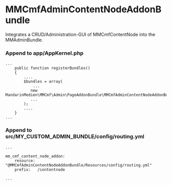# MMCmfAdminContentNodeAddonBundle
Integrates a CRUD/Administration-GUI of MMCmfContentNode into the MMAdminBundle.

### Append to app/AppKernel.php

```
...
    public function registerBundles()
    {
        ....
        $bundles = array(
            ...
           new MandarinMedien\MMCmf\Admin\PageAddonBundle\MMCmfAdminContentNodeAddonBundle(),
           ...
        );
        ....
    }
...
```

### Append to src/MY_CUSTOM_ADMIN_BUNDLE/config/routing.yml

```
...

mm_cmf_content_node_addon:
    resource: "@MMCmfAdminContentNodeAddonBundle/Resources/config/routing.yml"
    prefix:   /contentnode

...
```